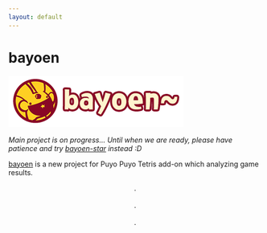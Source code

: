 ```yaml
---
layout: default
---
```


# bayoen

![bayoen~](/bayoen-en.png#center)
<br/>

_Main project is on progress... Until when we are ready, please have patience and try [bayoen-star](/bayoen-star) instead :D_

[bayoen](https://github.com/bayoen/bayoen-exe) is a new project for Puyo Puyo Tetris add-on which analyzing game results.

<p align="center">
. <br/><br/>
. <br/><br/>
.
</p>